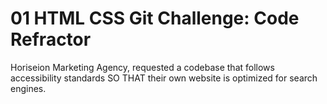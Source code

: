 # 01 HTML CSS Git Challenge: Code Refractor

Horiseion Marketing Agency, requested a codebase that follows accessibility standards SO THAT their own website is optimized for search engines. 